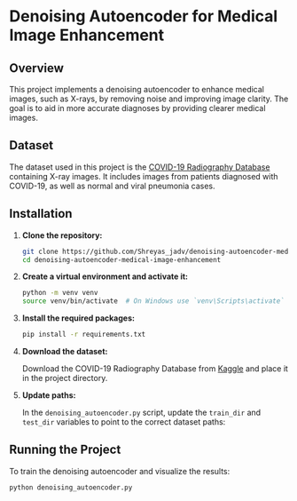 # Denoising Autoencoder for Medical Image Enhancement

## Overview

This project implements a denoising autoencoder to enhance medical images, such as X-rays, by removing noise and improving image clarity. The goal is to aid in more accurate diagnoses by providing clearer medical images.

## Dataset

The dataset used in this project is the [COVID-19 Radiography Database](https://www.kaggle.com/tawsifurrahman/covid19-radiography-database) containing X-ray images. It includes images from patients diagnosed with COVID-19, as well as normal and viral pneumonia cases.


## Installation

1. **Clone the repository:**

    ```bash
    git clone https://github.com/Shreyas_jadv/denoising-autoencoder-medical-image-enhancement.git
    cd denoising-autoencoder-medical-image-enhancement
    ```

2. **Create a virtual environment and activate it:**

    ```bash
    python -m venv venv
    source venv/bin/activate  # On Windows use `venv\Scripts\activate`
    ```

3. **Install the required packages:**

    ```bash
    pip install -r requirements.txt
    ```

4. **Download the dataset:**

    Download the COVID-19 Radiography Database from [Kaggle](https://www.kaggle.com/tawsifurrahman/covid19-radiography-database) and place it in the project directory.

5. **Update paths:**

    In the `denoising_autoencoder.py` script, update the `train_dir` and `test_dir` variables to point to the correct dataset paths:

## Running the Project

To train the denoising autoencoder and visualize the results:

```bash
python denoising_autoencoder.py


